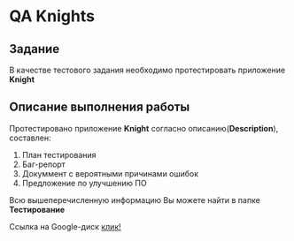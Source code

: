 # QA Knights 

## Задание 

В качестве тестового задания необходимо протестировать приложение **Knight**

## Описание выполнения работы 

Протестировано приложение **Knight** согласно описанию(**Description**), составлен:

1. План тестирования 
2. Баг-репорт 
3. Докуммент с вероятными причинами ошибок 
4. Предложение по улучшению ПО 

Всю вышеперечисленную информацию Вы можете найти в папке **Тестирование**

Ссылка на Google-диск <span><a  href="https://drive.google.com/drive/folders/1UblsT8IIWu3OUSDKJsPhvVXYXWdCf8Jz?usp=drive_link">клик!</a></span>
